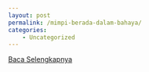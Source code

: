 ```yaml
---
layout: post
permalink: /mimpi-berada-dalam-bahaya/
categories:
    - Uncategorized
---
```


[Baca Selengkapnya](/10)